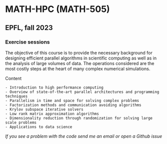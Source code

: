 # MATH-HPC (MATH-505)
## EPFL, fall 2023
### Exercise sessions

The objective of this course is to provide the necessary background for designing efficient parallel algorithms in scientific computing as well as in the analysis of large volumes of data. The operations considered are the most costly steps at the heart of many complex numerical simulations. 

 Content

    - Introduction to high performance computing
    - Overview of state-of-the-art parallel architectures and programming techniques
    - Parallelism in time and space for solving complex problems
    - Factorization methods and communication avoiding algorithms
    - Krylov subspace iterative solvers
    - Low rank matrix approximation algorithms
    - Dimensionality reduction through randomization for solving large scale problems
    - Applications to data science

*If you see a problem with the code send me an email or open a Github issue*
